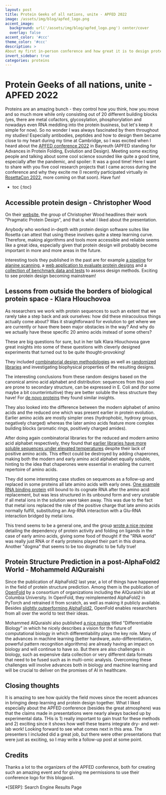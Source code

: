 ```yaml
---
layout: post
title: Protein Geeks of all nations, unite - APFED 2022
image: /assets/img/blog/apfed_logo.png
accent_image: 
  background: url('/assets/img/blog/apfed_logo.png') center/cover
  overlay: false
accent_color: '#ccc'
theme_color: '#ccc'
description: >
About my first in-person conference and how great it is to design proteins
invert_sidebar: true
categories: proteins
---
```


# Protein Geeks of all nations, unite - APFED 2022
Proteins are an amazing bunch - they control how you think, how you move and so much more while only consisting out of 20 different building blocks (yes, there are metal cofactors, glycosylation, phosphorylation and nowadays even RNA meddling into the protein business, but let's keep it simple for now). So no wonder I was always fascinated by them throughout my studies! Especially antibodies, peptides and how to design them became close to my heart during my time at Cambridge, so I was excited when I heard about the [APFED conference 2022](https://apfed22.uni-bayreuth.de/) in Bayreuth (APFED standing for Advances in Protein Folding, Evolution and Design). Meeting some exciting people and talking about some cool science sounded like quite a good time, especially after the pandemic, and spoiler: It was a good time! Here I want to share with you five cool research projects that I came across during the conference and why they excite me (I recently participated virtually in [RosettaCon 2022](https://www.rosettacommons.org/), more coming on that soon). Have fun!


* toc
{:toc}

## Accessible protein design - Christopher Wood
On their [website](https://www.wellswoodresearchgroup.com/), the group of Christopher Wood headlines their work "Pragmatic Protein Design", and that is what I liked about the presentation.

Anybody who worked in-depth with protein design software suites like Rosetta can attest that using these involves quite a steep learning curve. Therefore, making algorithms and tools more accessible and reliable seems like a great idea, especially given that protein design will probably become important in more and more areas in the future.

Interesting tools they published in the past are for example [a pipeline](https://academic.oup.com/bioinformatics/article/36/9/2917/5701649?login=true) for [alanine scanning](https://en.wikipedia.org/wiki/Alanine_scanning), a [web application to evaluate protein designs](https://academic.oup.com/peds/article/doi/10.1093/protein/gzab029/6462357) and a [collection of benchmark data and tests](https://arxiv.org/abs/2109.07925) to assess design methods. Exciting to see protein design becoming mainstream!

## Lessons from outside the borders of biological protein space - Klara Hlouchovoa

As researchers we work with protein sequences to such an extent that we rarely take a step back and ask ourselves: how did these miracoulous things actually come about? Was it straightforward for evolution to get where we are currently or have there been major obstacles in the way? And why do we actually have these specific 20 amino acids instead of some others? 

These are big questions for sure, but in her talk Klara Hlouchovoa gave great insights into some of these questions with cleverly designed experiments that turned out to be quite thought-provoking!

They included [combinatorial design methodologies](https://academic.oup.com/bioinformatics/article/37/4/482/5909645) as well as [randomized libraries](https://www.nature.com/articles/s41598-017-15635-8) and investigating biophysical properties of the resulting designs.

The interesting conclusions from these random designs based on the canonical amino acid alphabet and distribution: sequences from this pool are prone to secondary structure, can be expressed in E. Coli and (for some maybe a bit counterintuitive) they are better soluble the less structure they have! For [de novo proteins](https://www.biorxiv.org/content/10.1101/2022.01.14.476368v1) they found similar insights.

They also looked into the difference between the modern alphabet of amino acids and the reduced one which was present earlier in protein evolution. Earlier amino acids are mostly simpler ones (hydrophobic, hydroxy groups, negatively charged) whereas the later amino acids feature more complex building blocks (aromatic rings, positively charged amides).

After doing again combinatorial libraries for the reduced and modern amino acid alphabet respectively, they found that [earlier libraries have more soluble sequences under elevated temperatures](https://royalsocietypublishing.org/doi/10.1098/rsob.220040#d1e806) despite their lack of positive amino acids. This effect could be destroyed by adding chaperones, making both the modern and early amino acid alphabet equally soluble, hinting to the idea that chaperones were essential in enabling the current repertoire of amino acids.

They did some interesting case studies on sequences as a follow-up and replaced in some proteins all late amino acids with early ones. [One example RNA binding protein](https://academic.oup.com/mbe/article/39/3/msac032/6524634?login=true) still bound to its cognate RNA after the amino acid replacement, but was less structured in its unbound form and very unstable if all metal ions in the solution were taken away. This was due to the fact that metal ions replaced the role of the positive charge that late amino acids normally fulfill, substituting an Arg-RNA interaction with a Glu-RNA interaction bridged by metal ions.

This trend seems to be a general one, and the group [wrote a nice review](https://royalsocietypublishing.org/doi/10.1098/rsif.2021.0641) detailing the dependency of protein activity and folding on ligands in the case of early amino acids, giving some food of thought if the "RNA world" was really just RNA or if early proteins played their part in this drama. Another "dogma" that seems to be too dogmatic to be fully true!

## Protein Structure Prediction in a post-AlphaFold2 World - Mohammeld AlQuraishi
Since the publication of AlphaFold2 last year, a lot of things have happened in the field of protein structure prediction. Among them is the publication of [OpenFold](https://openfold.io/) by a consortium of organizations including the AlQuraishi lab at Columbia University. In OpenFold, they reimplemented AlphaFold2 in PyTorch and retrained it from scratch, as well as making it publicly available. Besides [slightly outperforming AlphaFold2](https://twitter.com/MoAlQuraishi/status/1539589308893597698?ref_src=twsrc%5Etfw%7Ctwcamp%5Etweetembed%7Ctwterm%5E1539589308893597698%7Ctwgr%5Ea23a13e1f215984bf9f80c5e4c208e07f794ea58%7Ctwcon%5Es1_&ref_url=https%3A%2F%2Fwandb.ai%2Ftelidavies%2Fml-news%2Freports%2FOpenFold-A-PyTorch-Reproduction-Of-DeepMind-s-AlphaFold--VmlldzoyMjE3MjI5), OpenFold enables researchers from all over the world to test their ideas.

Mohammed AlQuraishi also published [a nice review](https://www.nature.com/articles/s41592-021-01283-4) titled "Differentiable Biology" in which he nicely describes a vision for the future of computational biology in which differentiability plays the key role. Many of the advances in machine learning (better hardware, auto-differentiation, powerful pattern recognition algorithms) are already having an impact on biology and will continue to have so. But there are also challenges in biology, such as expensive data collection or very different data formats that need to be fused such as in multi-omic analysis. Overcoming these challenges will involve advances both in biology and machine learning and will be crucial to deliver on the promises of AI in healthcare.

## Closing thoughts
It is amazing to see how quickly the field moves since the recent advances in bringing deep learning and protein design together. 
What I liked especially about the APFED conference (besides the great atmosphere) was that the claims made in presentations were nearly always backed up by experimental data. THis is 1) really important to gain trust for these methods and 2) exciting since it shows how well these teams integrate dry- and wet-lab work! Looking forward to see what comes next in this area.
The presenters I included did a great job, but there were other presentations that were just as exciting, so I may write a follow-up post at some point.

## Credits

Thanks a lot to the organizers of the APFED conference, both for creating such an amazing event and for giving me permissions to use their conference logo for this blogpost.

*[SERP]: Search Engine Results Page
